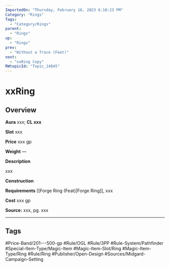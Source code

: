 ```yaml
---
ImportedOn: "Thursday, February 16, 2023 6:10:23 PM"
Category: "Rings"
Tags:
  - "Category/Rings"
parent:
  - "Rings"
up:
  - "Rings"
prev:
  - "Without a Trace (Feat)"
next:
  - "xxRing Copy"
RWtopicId: "Topic_14845"
---
```

# xxRing
## Overview
**Aura** xxx; **CL xxx**

**Slot** xxx

**Price** xxx gp

**Weight** —

**Description**

xxx

**Construction**

**Requirements** [[Forge Ring (Feat)|Forge Ring]], xxx

**Cost** xxx gp

**Source:** xxx, pg. xxx


---
## Tags
#Price-Band/201---500-gp #Rule/OGL #Rule/3PP #Rule-System/Pathfinder #Special-Item-Type/Magic-Item #Magic-Item-Slot/Ring #Magic-Item-Type/Ring #Rule/Ring #Publisher/Open-Design #Sources/Midgard-Campaign-Setting

